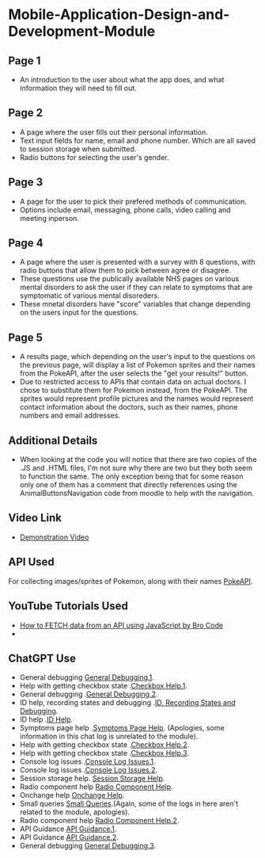 # Mobile-Application-Design-and-Development-Module
## Page 1
- An introduction to the user about what the app does, and what information they will need to fill out.
## Page 2
- A page where the user fills out their personal information.
- Text input fields for name, email and phone number. Which are all saved to session storage when submitted.
- Radio buttons for selecting the user's gender.
## Page 3
- A page for the user to pick their prefered methods of communication.
- Options include email, messaging, phone calls, video calling and meeting inperson.
## Page 4
- A page where the user is presented with a survey with 8 questions, with radio buttons that allow them to pick between agree or disagree.
- These questions use the publically available NHS pages on various mental disorders to ask the user if they can relate to symptoms that are symptomatic of various mental disoreders.
- These mnetal disorders have "score" variables that change depending on the users input for the questions.
## Page 5
- A results page, which depending on the user's input to the questions on the previous page, will display a list of Pokemon sprites and their names from the PokeAPI, after the user selects the "get your results!" button.
- Due to restricted access to APIs that contain data on actual doctors. I chose to substitute them for Pokemon instead, from the PokeAPI. The sprites would represent profile pictures and the names would represent contact information about the doctors, such as their names, phone numbers and email addresses.
## Additional Details
- When looking at the code you will notice that there are two copies of the .JS and .HTML files, I'm not sure why there are two but they both seem to function the same. The only exception being that for some reason only one of them has a comment that directly references using the AnimalButtonsNavigation code from moodle to help with the navigation.
## Video Link
- [Demonstration Video](https://liverguac-my.sharepoint.com/:v:/g/personal/j_rogers2_rgu_ac_uk/EXDwTALJaeJPh_Ada1EYISsBnMARYhcpJLac1LirVS9hmA?nav=eyJyZWZlcnJhbEluZm8iOnsicmVmZXJyYWxBcHAiOiJPbmVEcml2ZUZvckJ1c2luZXNzIiwicmVmZXJyYWxBcHBQbGF0Zm9ybSI6IldlYiIsInJlZmVycmFsTW9kZSI6InZpZXciLCJyZWZlcnJhbFZpZXciOiJNeUZpbGVzTGlua0NvcHkifX0&e=AOtdD8)
## API Used
For collecting images/sprites of Pokemon, along with their names [PokeAPI](https://pokeapi.co/).
## YouTube Tutorials Used
- [How to FETCH data from an API using JavaScript by Bro Code](https://www.youtube.com/watch?v=37vxWr0WgQk&t=676s)
- 
## ChatGPT Use
- General debugging [General Debugging.1](https://chat.openai.com/c/f69dc5b7-2ba2-43d6-bbc9-d1a27154389d).
- Help with getting checkbox state .[Checkbox Help.1](https://chat.openai.com/c/3e3f8909-f6df-4cb6-ab7f-6d3eecaeff66).
- General debugging .[General Debugging.2](https://chat.openai.com/c/679b555e-17e6-498d-bc57-98bf7781c7e3).
- ID help, recording states and debugging .[ID, Recording States and Debugging](https://chat.openai.com/c/036f3b64-0e8d-4e1a-bdb8-75e53609b732).
- ID help .[ID Help](https://chat.openai.com/c/1d0e8246-7d2b-4ae9-9d60-d8a9663f49ea).
- Symptoms page help .[Symptoms Page Help](https://chat.openai.com/c/8df9fbad-4f0e-4cef-8666-e4ceb2973190). (Apologies, some information in this chat log is unrelated to the module).
- Help with getting checkbox state .[Checkbox Help.2](https://chat.openai.com/c/19268bb1-520b-4767-9348-a4b721b72d2a).
- Help with getting checkbox state .[Checkbox Help.3](https://chat.openai.com/c/49ca61da-1152-4015-8e2e-2c0e49cbd86b).
- Console log issues .[Console Log Issues.1](https://chat.openai.com/c/d5a02d19-8092-4161-9633-216c60ad774d).
- Console log issues .[Console Log Issues.2](https://chat.openai.com/c/e64c4f94-e345-4bec-a98c-100752f2640d).
- Session storage help. [Session Storage Help](https://chat.openai.com/c/af3d13b6-93f8-4337-9aca-bbb288b18e05).
- Radio component help [Radio Component Help](https://chat.openai.com/c/2b516004-ae8f-475e-b9ac-57f032bc6a1b).
- Onchange help [Onchange Help](https://chat.openai.com/c/5b973bb3-9f9f-4ce9-9200-30774be2e947).
- Small queries [Small Queries](https://chat.openai.com/c/7e8def2b-1309-46bb-bc85-73690ff9a380).(Again, some of the logs in here aren't related to the module, apologies).
- Radio component help [Radio Component Help.2](https://chat.openai.com/c/92065dfb-a7d9-4193-a772-44e64edda4c2).
- API Guidance [API Guidance.1](https://chat.openai.com/c/8b0747db-d89b-4a8f-b965-428b7e0381e1).
- API Guidance [API Guidance.2](https://chat.openai.com/c/331a680c-4928-4411-92ae-cb529011df14).
- General debugging [General Debugging.3](https://chat.openai.com/c/10459918-05e7-4a6f-9ff4-1419e623e83f).

